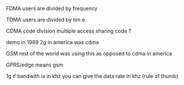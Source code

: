FDMA 
users are divided by frequency 

TDMA 
users are divided by tim e

CDMA 
code division multiple access 
sharing code ?

demo in 1989 
2g in america was cdma 

GSM 
rest of the world was using this as opposed to cdma in america 

GPRS/edge 
means gsm 

1g 
if bandwith is in khz you can give the data rate in khz (rule of thumb)

